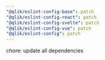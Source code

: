 ```yaml
---
"@qlik/eslint-config-base": patch
"@qlik/eslint-config-react": patch
"@qlik/eslint-config-svelte": patch
"@qlik/eslint-config-vue": patch
"@qlik/eslint-config": patch
---
```


chore: update all dependencies
